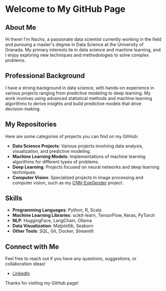 # Welcome to My GitHub Page

## About Me
Hi there! I'm Nacho, a passionate data scientist currently working in the field and pursuing a master's degree in Data Science at the University of Granada. My primary interests lie in data science and machine learning, and I enjoy exploring new techniques and methodologies to solve complex problems.

## Professional Background
I have a strong background in data science, with hands-on experience in various projects ranging from predictive modeling to deep learning. My work involves using advanced statistical methods and machine learning algorithms to derive insights and build predictive models that drive decision-making.

## My Repositories
Here are some categories of projects you can find on my GitHub:

- **Data Science Projects**: Various projects involving data analysis, visualization, and predictive modeling.
- **Machine Learning Models**: Implementations of machine learning algorithms for different types of problems.
- **Deep Learning**: Projects focused on neural networks and deep learning techniques.
- **Computer Vision**: Specialized projects in image processing and computer vision, such as my [CNN-EyeGender](https://github.com/SHNacho/CNN-EyeGender) project.

## Skills
- **Programming Languages**: Python, R, Scala
- **Machine Learning Libraries**: scikit-learn, TensorFlow, Keras, PyTorch
- **NLP**: HuggingFace, LangChain, Ollama
- **Data Visualization**: Matplotlib, Seaborn
- **Other Tools**: SQL, Git, Docker, Streamlit

## Connect with Me
Feel free to reach out if you have any questions, suggestions, or collaboration ideas!

- [LinkedIn](https://www.linkedin.com/in/shnacho/)

Thanks for visiting my GitHub page!

